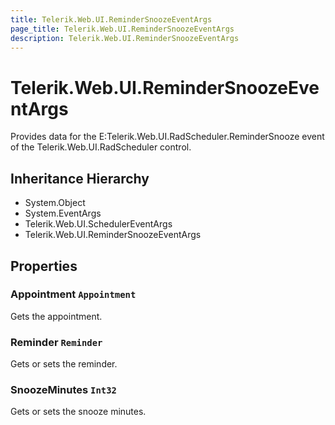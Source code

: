 ```yaml
---
title: Telerik.Web.UI.ReminderSnoozeEventArgs
page_title: Telerik.Web.UI.ReminderSnoozeEventArgs
description: Telerik.Web.UI.ReminderSnoozeEventArgs
---
```


# Telerik.Web.UI.ReminderSnoozeEventArgs

Provides data for the E:Telerik.Web.UI.RadScheduler.ReminderSnooze event of the Telerik.Web.UI.RadScheduler control.

## Inheritance Hierarchy

* System.Object
* System.EventArgs
* Telerik.Web.UI.SchedulerEventArgs
* Telerik.Web.UI.ReminderSnoozeEventArgs

## Properties

###  Appointment `Appointment`

Gets the appointment.

###  Reminder `Reminder`

Gets or sets the reminder.

###  SnoozeMinutes `Int32`

Gets or sets the snooze minutes.

